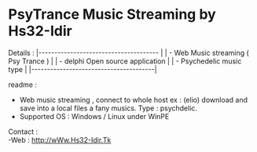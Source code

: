 # PsyTrance Music Streaming by Hs32-Idir

Details :
 |-------------------------------------- |
 | - Web Music streaming ( Psy Trance )  |
 | - delphi Open source application      |
 | - Psychedelic music type              |
 |---------------------------------------| 
   
readme :
  
   - Web music streaming , connect to whole host ex : (elio) 
     download and save into a local files a fany musics.
     Type : psychdelic. 
   - Supported OS : Windows / Linux under WinPE
     
Contact :     
     -Web : http://wWw.Hs32-Idir.Tk
